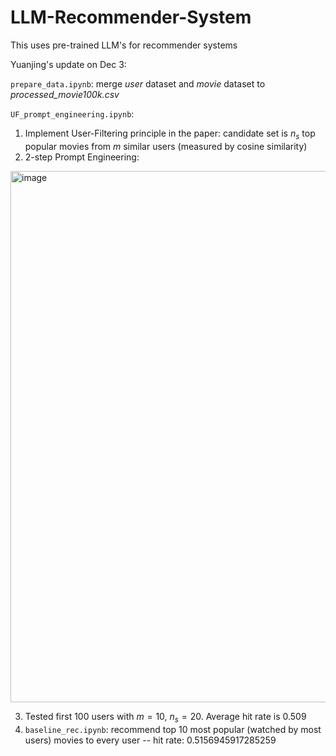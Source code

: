 # LLM-Recommender-System
This uses pre-trained LLM's for recommender systems

Yuanjing's update on Dec 3:

```prepare_data.ipynb```: merge *user* dataset and *movie* dataset to *processed_movie100k.csv*

```UF_prompt_engineering.ipynb```:  
1. Implement User-Filtering principle in the paper: candidate set is $n_s$ top popular movies from $m$ similar users (measured by cosine similarity)
2. 2-step Prompt Engineering:
  <img width="850" alt="image" src="https://github.com/nick-carroll1/LLM-Recommender-System/assets/110933007/6d544af4-77e4-4b11-a3b6-abbc9b59a322">

3. Tested first 100 users with $m=10$, $n_s=20$. Average hit rate is 0.509
4. ```baseline_rec.ipynb```: recommend top 10 most popular (watched by most users) movies to every user -- hit rate: 0.5156945917285259
